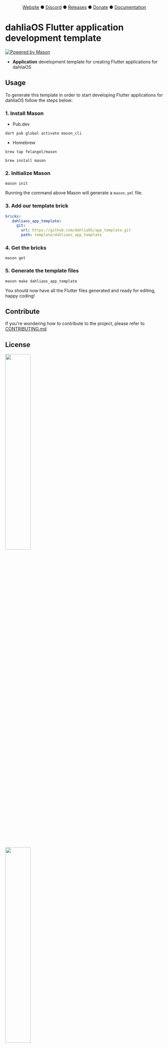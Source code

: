 <p align="center">
<a href="https://dahliaos.io">Website</a> ●
<a href="https://dahliaos.io/discord">Discord</a> ●
<a href="https://dahliaos.io/download">Releases</a> ●
<a href="https://dahliaos.io/donate">Donate</a> ●
<a href="https://docs.dahliaos.io">Documentation</a>

# dahliaOS Flutter application development template
[![Powered by Mason](https://img.shields.io/endpoint?url=https%3A%2F%2Ftinyurl.com%2Fmason-badge)](https://github.com/felangel/mason)

 - **Application** development template for creating Flutter applications for dahliaOS

## Usage

To generate this template in order to start developing Flutter applications for dahliaOS follow the steps below:

### 1. Install Mason

- Pub.dev

```
dart pub global activate mason_cli
```

- Homebrew

```
brew tap felangel/mason
```
```
brew install mason
```

### 2. Initialize Mason

```
mason init
```

Running the command above Mason will generate a `mason.yml` file.

### 3. Add our template brick

```yaml
bricks:
   dahliaos_app_template:
     git:
       url: https://github.com/dahliaOS/app_template.git
       path: template/dahliaos_app_template
```

### 4. Get the bricks

```
mason get
```

### 5. Generate the template files

```
mason make dahliaos_app_template
```
You should now have all the Flutter files generated and ready for editing, happy coding!

## Contribute

If you're wondering how to contribute to the project, please refer to [CONTRIBUTING.md](CONTRIBUTING.md)

## License

<p align="left">
  <img width="40%" src="https://raw.githubusercontent.com/dahliaOS/brand/master/dahliaOS/svg/logotypeblacktext.svg#gh-light-mode-only"
<p>
<p align="left">
  <img width="40%" src="https://raw.githubusercontent.com/dahliaOS/brand/master/dahliaOS/svg/logotypewhitetext.svg#gh-dark-mode-only"
<p>

Copyright @ 2019-2022 - The dahliaOS Authors - contact@dahliaos.io

This project is licensed under the [Apache 2.0 license](/LICENSE)